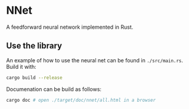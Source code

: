 # NNet
A feedforward neural network implemented in Rust.

## Use the library
An example of how to use the neural net can be found in `./src/main.rs`. Build it with:
```bash
cargo build --release
```

Documenation can be build as follows:
```bash
cargo doc # open ./target/doc/nnet/all.html in a browser
```
